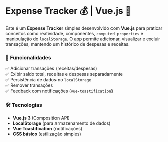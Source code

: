 # Expense Tracker 💰 | Vue.js 🚀  

Este é um **Expense Tracker** simples desenvolvido com **Vue.js** para praticar conceitos como reatividade, componentes, `computed properties` e manipulação do `localStorage`. O app permite adicionar, visualizar e excluir transações, mantendo um histórico de despesas e receitas.  

### 📌 Funcionalidades  
✅ Adicionar transações (receitas/despesas)  
✅ Exibir saldo total, receitas e despesas separadamente  
✅ Persistência de dados no `localStorage`  
✅ Remover transações  
✅ Feedback com notificações (`vue-toastification`)  

### 🛠️ Tecnologias  
- **Vue.js 3** (Composition API)  
- **LocalStorage** (para armazenamento de dados)  
- **Vue Toastification** (notificações)  
- **CSS básico** (estilização simples)  


